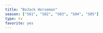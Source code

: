 ```yaml
---
title: "BoJack Horseman"
season: ["S01", "S02", "S03", "S04", "S05"]
type: tv
favorite: yes
---
```

